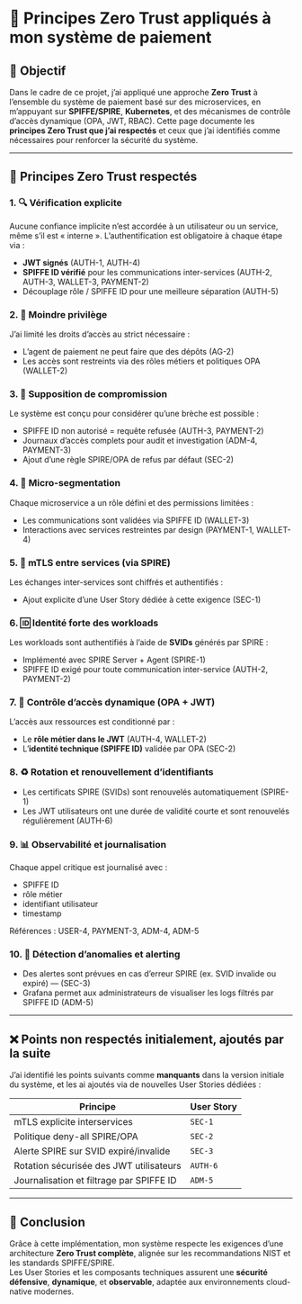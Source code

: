 # 🔐 Principes Zero Trust appliqués à mon système de paiement

## 🎯 Objectif

Dans le cadre de ce projet, j’ai appliqué une approche **Zero Trust** à l’ensemble du système de paiement basé sur des microservices, en m’appuyant sur **SPIFFE/SPIRE**, **Kubernetes**, et des mécanismes de contrôle d’accès dynamique (OPA, JWT, RBAC). Cette page documente les **principes Zero Trust que j’ai respectés** et ceux que j’ai identifiés comme nécessaires pour renforcer la sécurité du système.

---

## 🧱 Principes Zero Trust respectés

### 1. 🔍 Vérification explicite
Aucune confiance implicite n’est accordée à un utilisateur ou un service, même s’il est « interne ». L’authentification est obligatoire à chaque étape via :
- **JWT signés** (AUTH-1, AUTH-4)
- **SPIFFE ID vérifié** pour les communications inter-services (AUTH-2, AUTH-3, WALLET-3, PAYMENT-2)
- Découplage rôle / SPIFFE ID pour une meilleure séparation (AUTH-5)

### 2. 🔐 Moindre privilège
J’ai limité les droits d’accès au strict nécessaire :
- L’agent de paiement ne peut faire que des dépôts (AG-2)
- Les accès sont restreints via des rôles métiers et politiques OPA (WALLET-2)

### 3. 🧨 Supposition de compromission
Le système est conçu pour considérer qu’une brèche est possible :
- SPIFFE ID non autorisé = requête refusée (AUTH-3, PAYMENT-2)
- Journaux d’accès complets pour audit et investigation (ADM-4, PAYMENT-3)
- Ajout d’une règle SPIRE/OPA de refus par défaut (SEC-2)

### 4. 🧬 Micro-segmentation
Chaque microservice a un rôle défini et des permissions limitées :
- Les communications sont validées via SPIFFE ID (WALLET-3)
- Interactions avec services restreintes par design (PAYMENT-1, WALLET-4)

### 5. 🔐 mTLS entre services (via SPIRE)
Les échanges inter-services sont chiffrés et authentifiés :
- Ajout explicite d’une User Story dédiée à cette exigence (SEC-1)

### 6. 🆔 Identité forte des workloads
Les workloads sont authentifiés à l’aide de **SVIDs** générés par SPIRE :
- Implémenté avec SPIRE Server + Agent (SPIRE-1)
- SPIFFE ID exigé pour toute communication inter-service (AUTH-2, PAYMENT-2)

### 7. 📜 Contrôle d’accès dynamique (OPA + JWT)
L’accès aux ressources est conditionné par :
- Le **rôle métier dans le JWT** (AUTH-4, WALLET-2)
- L’**identité technique (SPIFFE ID)** validée par OPA (SEC-2)

### 8. ♻️ Rotation et renouvellement d’identifiants
- Les certificats SPIRE (SVIDs) sont renouvelés automatiquement (SPIRE-1)
- Les JWT utilisateurs ont une durée de validité courte et sont renouvelés régulièrement (AUTH-6)

### 9. 📊 Observabilité et journalisation
Chaque appel critique est journalisé avec :
- SPIFFE ID
- rôle métier
- identifiant utilisateur
- timestamp

Références : USER-4, PAYMENT-3, ADM-4, ADM-5

### 10. 🚨 Détection d’anomalies et alerting
- Des alertes sont prévues en cas d’erreur SPIRE (ex. SVID invalide ou expiré) — (SEC-3)
- Grafana permet aux administrateurs de visualiser les logs filtrés par SPIFFE ID (ADM-5)

---

## ❌ Points non respectés initialement, ajoutés par la suite

J’ai identifié les points suivants comme **manquants** dans la version initiale du système, et les ai ajoutés via de nouvelles User Stories dédiées :

| Principe | User Story |
|----------|------------|
| mTLS explicite interservices | `SEC-1` |
| Politique deny-all SPIRE/OPA | `SEC-2` |
| Alerte SPIRE sur SVID expiré/invalide | `SEC-3` |
| Rotation sécurisée des JWT utilisateurs | `AUTH-6` |
| Journalisation et filtrage par SPIFFE ID | `ADM-5` |

---

## 📌 Conclusion

Grâce à cette implémentation, mon système respecte les exigences d’une architecture **Zero Trust complète**, alignée sur les recommandations NIST et les standards SPIFFE/SPIRE.  
Les User Stories et les composants techniques assurent une **sécurité défensive**, **dynamique**, et **observable**, adaptée aux environnements cloud-native modernes.

